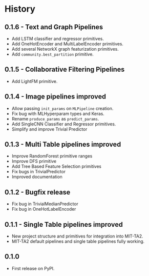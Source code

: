 # History

## 0.1.6 - Text and Graph Pipelines

* Add LSTM classifier and regressor primitives.
* Add OneHotEncoder and MultiLabelEncoder primitives.
* Add several NetworkX graph featurization primitives.
* Add `community.best_partition` primitive.

## 0.1.5 - Collaborative Filtering Pipelines

* Add LightFM primitive.

## 0.1.4 - Image pipelines improved

* Allow passing `init_params` on `MLPipeline` creation.
* Fix bug with MLHyperparam types and Keras.
* Rename `produce_params` as `predict_params`.
* Add SingleCNN Classifier and Regressor primitives.
* Simplify and improve Trivial Predictor

## 0.1.3 - Multi Table pipelines improved

* Improve RandomForest primitive ranges
* Improve DFS primitive
* Add Tree Based Feature Selection primitives
* Fix bugs in TrivialPredictor
* Improved documentation

## 0.1.2 - Bugfix release

* Fix bug in TrivialMedianPredictor
* Fix bug in OneHotLabelEncoder

## 0.1.1 - Single Table pipelines improved

* New project structure and primitives for integration into MIT-TA2.
* MIT-TA2 default pipelines and single table pipelines fully working.

## 0.1.0

* First release on PyPI.
